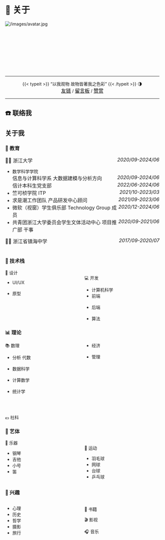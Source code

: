 # 🏡 关于

  <div class="container">
    <div class="page home" posts>
      <div class="home-profile">
        <div class="home-avatar">
            <img
              loading="eager"
              src="/images/avatar.jpg"
              srcset="/images/avatar.jpg, /images/avatar.jpg 1.5x, /images/avatar.jpg 2x"
              sizes="auto"
              alt="/images/avatar.jpg"
              title="/images/avatar.jpg" height="0" width="0" 
            >
        </div>
        <h2 class="home-subtitle">
      </div>
    </div>
  </div>

<center>

---

  {{< typeit >}}
  “以我观物 故物皆著我之色彩”
  {{< /typeit >}}
  🌗<br>
  <a href="https://blog.ralvines.top/friend/"><font face="黑体" size=3 color="#000000">友链</font></a> / <a href="https://blog.ralvines.top/board/"><font face="黑体" size=3 color="#000000">留言板</font></a> / <a href="https://blog.ralvines.top/praise/"><font face="黑体" size=3 color="#000000">赞赏</font></a>
</center>

---

## ☎️ 联络我

## 关于我

### 🏫 教育

<div style="font-size:16px"><span style="float:right"><i>2020/09-2024/06</i></span>👨‍🏫 浙江大学</div>

<ul>
<li>数学科学学院
  <div style="font-size:16px"><span style="float:right"><i>2020/09-2024/06</i></span>信息与计算科学系 大数据建模与分析方向</div>
  <div style="font-size:16px"><span style="float:right"><i>2022/06-2024/06</i></span>信计本科生党支部</div>
</li>

<li><div style="font-size:16px"><span style="float:right"><i>2021/10-2023/03</i></span>竺可桢学院 ITP</div></li>
<li><div style="font-size:16px"><span style="float:right"><i>2021/09-2023/06</i></span>求是潮工作团队 产品研发中心顾问</div></li>
<li><div style="font-size:16px"><span style="float:right"><i>2020/12-2024/06</i></span>微软（视窗）学生俱乐部 Technology Group 成员</div></li>
<li><div style="font-size:16px"><span style="float:right"><i>2020/09-2021/06</i></span>共青团浙江大学委员会学生文体活动中心 项目推广部 干事</div></li>
</ul>

<div style="font-size:16px"><span style="float:right"><i>2017/09-2020/07</i></span>👨‍🏫 浙江省镇海中学</div>

<br>

### 🌳 技术栈

<div style="column-count: 2">
📱 设计
<ul>
  <li>UI/UX</li>
  <img src="https://img.shields.io/badge/-Photoshop-21273a" alt=""> <img src="https://img.shields.io/badge/-InDesign-c1f2c3" alt=""> <img src="https://img.shields.io/badge/-XD-c1f2c3" alt="">
  <li>原型</li>
  <img src="https://img.shields.io/badge/-Figma-21273a" alt=""> <img src="https://img.shields.io/badge/-Sketch-c1f2c3" alt=""> <img src="https://img.shields.io/badge/-墨刀-c1f2c3" alt="">
</ul>
<br>
<br>
<br>
💻 开发
<ul>
  <li>计算机科学</li>
  <li>前端</li> <img src="https://img.shields.io/badge/-CSS/HTML-21273a" alt=""> <img src="https://img.shields.io/badge/-JavaScript-c1f2c3" alt=""> <img src="https://img.shields.io/badge/-Sass-c1f2c3" alt=""> <img src="https://img.shields.io/badge/-Bootstrap-c1f2c3" alt="">
  <li>后端</li> <img src="https://img.shields.io/badge/-C/C++-21273a" alt=""> <img src="https://img.shields.io/badge/-Python-c1f2c3" alt=""> <img src="https://img.shields.io/badge/-Matlab-c1f2c3" alt="">
  <li>算法</li>
</ul>
</div>

### 📊 理论

<div style="column-count: 2">
📚 数理
<ul>
  <li>分析 代数</li>
  <img src="https://img.shields.io/badge/-数学分析-c1f2c3" alt=""> <img src="https://img.shields.io/badge/-高等代数-c1f2c3" alt=""> <img src="https://img.shields.io/badge/-几何学-c1f2c3" alt=""> <img src="https://img.shields.io/badge/-抽象代数-c1f2c3" alt=""> <img src="https://img.shields.io/badge/-实变函数-c1f2c3" alt=""> <img src="https://img.shields.io/badge/-复变函数-c1f2c3" alt=""> <img src="https://img.shields.io/badge/-泛函分析-c1f2c3" alt="">
  <li>数据科学</li>
  <img src="https://img.shields.io/badge/-数学建模-c1f2c3" alt=""> <img src="https://img.shields.io/badge/-数据科学的数学基础-c1f2c3" alt=""> <img src="https://img.shields.io/badge/-数据建模与分析-c1f2c3" alt="">
  <li>计算数学</li> <img src="https://img.shields.io/badge/-常微分方程-c1f2c3" alt=""> <img src="https://img.shields.io/badge/-偏微分方程-c1f2c3" alt=""> <img src="https://img.shields.io/badge/-数值代数-c1f2c3" alt=""> <img src="https://img.shields.io/badge/-数值分析-c1f2c3" alt=""> <img src="https://img.shields.io/badge/-微分方程数值解-c1f2c3" alt=""> <img src="https://img.shields.io/badge/-数学软件-c1f2c3" alt=""> <img src="https://img.shields.io/badge/-量子信息与量子计算-c1f2c3" alt="">
  <li>统计学</li>
  <img src="https://img.shields.io/badge/-概率论-c1f2c3" alt="">
</ul>
<br>
<br>
💷 社科
<ul>
  <li>经济</li>
  <img src="https://img.shields.io/badge/-微观经济学-c1f2c3" alt=""> <img src="https://img.shields.io/badge/-公共经济分析导论-c1f2c3" alt=""> <img src="https://img.shields.io/badge/-经济学-c1f2c3" alt=""> <img src="https://img.shields.io/badge/-政治经济学-c1f2c3" alt="">
  <li>管理</li>
  <img src="https://img.shields.io/badge/-管理学-c1f2c3" alt=""> <img src="https://img.shields.io/badge/-商业模式-c1f2c3" alt=""> <img src="https://img.shields.io/badge/-团队沟通与领导力-c1f2c3" alt="">
</ul>
<br>
<br>
<br>
<br>
<br>
<br>
<br>
<br>
</div>

### 🎼 艺体

<div style="column-count: 2">
🎹 乐器
<ul>
  <li>钢琴</li>
  <li>吉他</li>
  <li>小号</li>
  <li>笛</li>
</ul>
<br/>
🏸 运动
<ul>
  <li>羽毛球</li>
  <li>网球</li>
  <li>台球</li>
  <li>乒乓球</li>
</ul>
</div>

### 🚀 兴趣

<div style="column-count: 2">
<ul>
  <li>心理</li>
  <li>历史</li>
  <li>哲学</li>
  <li>摄影</li>
  <li>旅行</li>
</ul>

<br/>
📖 书籍

🎬 影视

🎧 音乐
</div>
